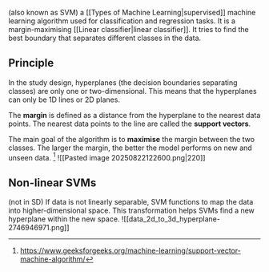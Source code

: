 (also known as SVM) a [[Types of Machine Learning|supervised]] machine learning algorithm used for classification and regression tasks. It is a margin-maximising [[Linear classifier|linear classifier]]. It tries to find the best boundary that separates different classes in the data. 
## Principle
In the study design, hyperplanes (the decision boundaries separating classes) are only one or two-dimensional. This means that the hyperplanes can only be 1D lines or 2D planes. 

The **margin** is defined as a distance from the hyperplane to the nearest data points. The nearest data points to the line are called the **support vectors**.

The main goal of the algorithm is to **maximise** the margin between the two classes. The larger the margin, the better the model performs on new and unseen data. [^1]
![[Pasted image 20250822122600.png|220]]
## Non-linear SVMs
(not in SD)
If data is not linearly separable, SVM functions to map the data into higher-dimensional space. This transformation helps SVMs find a new hyperplane within the new space.
![[data_2d_to_3d_hyperplane-2746946971.png]]

[^1]: https://www.geeksforgeeks.org/machine-learning/support-vector-machine-algorithm/
